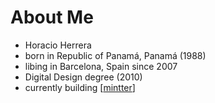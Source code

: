 # About Me

- Horacio Herrera
- born in Republic of Panamá, Panamá (1988)
- libing in Barcelona, Spain since 2007
- Digital Design degree (2010)
- currently building [[mintter]]

[//begin]: # "Autogenerated link references for markdown compatibility"
[mintter]: mintter "Mintter"
[//end]: # "Autogenerated link references"